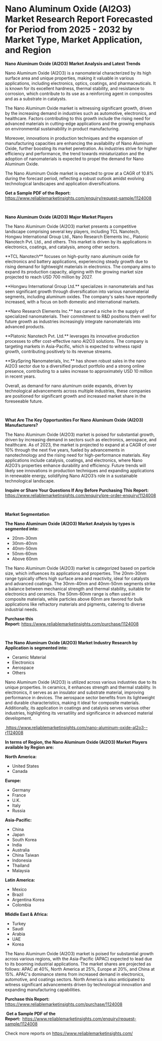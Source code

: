 <p><h1>Nano Aluminum Oxide (Al2O3) Market Research Report Forecasted for Period from 2025 -  2032 by Market Type, Market Application, and Region</h1></p><p><strong>Nano Aluminum Oxide (Al2O3) Market Analysis and Latest Trends</strong></p>
<p><p>Nano Aluminum Oxide (Al2O3) is a nanomaterial characterized by its high surface area and unique properties, making it valuable in various applications, including electronics, optics, coatings, and pharmaceuticals. It is known for its excellent hardness, thermal stability, and resistance to corrosion, which contribute to its use as a reinforcing agent in composites and as a substrate in catalysts.</p><p>The Nano Aluminum Oxide market is witnessing significant growth, driven by the increasing demand in industries such as automotive, electronics, and healthcare. Factors contributing to this growth include the rising need for advanced materials in cutting-edge applications and the growing emphasis on environmental sustainability in product manufacturing. </p><p>Moreover, innovations in production techniques and the expansion of manufacturing capacities are enhancing the availability of Nano Aluminum Oxide, further boosting its market penetration. As industries strive for higher efficiency and performance, the trend towards miniaturization and the adoption of nanomaterials is expected to propel the demand for Nano Aluminum Oxide.</p><p>The Nano Aluminum Oxide market is expected to grow at a CAGR of 10.8% during the forecast period, reflecting a robust outlook amidst evolving technological landscapes and application diversifications.</p></p>
<p><strong>Get a Sample PDF of the Report:&nbsp;</strong> <a href="https://www.reliablemarketinsights.com/enquiry/request-sample/1124008?utm_campaign=2004&utm_medium=2&utm_source=Github&utm_content=ia&utm_term=01022025&utm_id=nano-aluminum-oxide-al2o3">https://www.reliablemarketinsights.com/enquiry/request-sample/1124008</a></p>
<p>&nbsp;</p>
<p><strong>Nano Aluminum Oxide (Al2O3) Major Market Players</strong></p>
<p><p>The Nano Aluminum Oxide (Al2O3) market presents a competitive landscape comprising several key players, including TCL Nanotech, Hongwu International Group Ltd., Nano Research Elements Inc., Platonic Nanotech Pvt. Ltd., and others. This market is driven by its applications in electronics, coatings, and catalysis, among other sectors.</p><p>**TCL Nanotech** focuses on high-purity nano aluminum oxide for electronics and battery applications, experiencing steady growth due to rising demand for lightweight materials in electronics. The company aims to expand its production capacity, aligning with the growing market size projected to reach USD 700 million by 2027.</p><p>**Hongwu International Group Ltd.** specializes in nanomaterials and has seen significant growth through diversification into various nanomaterial segments, including aluminum oxides. The company's sales have reportedly increased, with a focus on both domestic and international markets.</p><p>**Nano Research Elements Inc.** has carved a niche in the supply of specialized nanomaterials. Their commitment to R&D positions them well for future growth as industries increasingly integrate nanomaterials into advanced products.</p><p>**Platonic Nanotech Pvt. Ltd.** leverages its innovative production processes to offer cost-effective nano Al2O3 solutions. The company is targeting markets in Asia-Pacific, which is expected to witness rapid growth, contributing positively to its revenue streams.</p><p>**SkySpring Nanomaterials, Inc.** has shown robust sales in the nano Al2O3 sector due to a diversified product portfolio and a strong online presence, contributing to a sales increase to approximately USD 10 million in recent years.</p><p>Overall, as demand for nano aluminum oxide expands, driven by technological advancements across multiple industries, these companies are positioned for significant growth and increased market share in the foreseeable future.</p></p>
<p>&nbsp;</p>
<p><strong>What Are The Key Opportunities For Nano Aluminum Oxide (Al2O3) Manufacturers?</strong></p>
<p><p>The Nano Aluminum Oxide (Al2O3) market is poised for substantial growth, driven by increasing demand in sectors such as electronics, aerospace, and healthcare. As of 2023, the market is projected to expand at a CAGR of over 10% through the next five years, fueled by advancements in nanotechnology and the rising need for high-performance materials. Key applications include catalysis, coatings, and electronics, where Nano Al2O3’s properties enhance durability and efficiency. Future trends will likely see innovations in production techniques and expanding applications in renewable energy, solidifying Nano Al2O3’s role in a sustainable technological landscape.</p></p>
<p><strong>Inquire or Share Your Questions If Any Before Purchasing This Report:</strong> <a href="https://www.reliablemarketinsights.com/enquiry/pre-order-enquiry/1124008?utm_campaign=2004&utm_medium=2&utm_source=Github&utm_content=ia&utm_term=01022025&utm_id=nano-aluminum-oxide-al2o3">https://www.reliablemarketinsights.com/enquiry/pre-order-enquiry/1124008</a></p>
<p>&nbsp;</p>
<p><strong>Market Segmentation</strong></p>
<p><strong>The Nano Aluminum Oxide (Al2O3) Market Analysis by types is segmented into:</strong></p>
<p><ul><li>20nm-30nm</li><li>30nm-40nm</li><li>40nm-50nm</li><li>50nm-60nm</li><li>Above 60nm</li></ul></p>
<p><p>The Nano Aluminum Oxide (Al2O3) market is categorized based on particle size, which influences its applications and properties. The 20nm-30nm range typically offers high surface area and reactivity, ideal for catalysts and advanced coatings. The 30nm-40nm and 40nm-50nm segments strike a balance between mechanical strength and thermal stability, suitable for electronics and ceramics. The 50nm-60nm range is often used in composite materials, while particles above 60nm are favored for bulk applications like refractory materials and pigments, catering to diverse industrial needs.</p></p>
<p><strong>Purchase this Report:&nbsp;</strong><a href="https://www.reliablemarketinsights.com/purchase/1124008?utm_campaign=2004&utm_medium=2&utm_source=Github&utm_content=ia&utm_term=01022025&utm_id=nano-aluminum-oxide-al2o3">https://www.reliablemarketinsights.com/purchase/1124008</a></p>
<p>&nbsp;</p>
<p><strong>The Nano Aluminum Oxide (Al2O3) Market Industry Research by Application is segmented into:</strong></p>
<p><ul><li>Ceramic Material</li><li>Electronics</li><li>Aerospace</li><li>Others</li></ul></p>
<p><p>Nano Aluminum Oxide (Al2O3) is utilized across various industries due to its unique properties. In ceramics, it enhances strength and thermal stability. In electronics, it serves as an insulator and substrate material, improving performance in devices. The aerospace sector benefits from its lightweight and durable characteristics, making it ideal for composite materials. Additionally, its application in coatings and catalysis serves various other industries, highlighting its versatility and significance in advanced material development.</p></p>
<p><a href="https://www.reliablemarketinsights.com/nano-aluminum-oxide-al2o3--r1124008?utm_campaign=2004&utm_medium=2&utm_source=Github&utm_content=ia&utm_term=01022025&utm_id=nano-aluminum-oxide-al2o3">&nbsp;https://www.reliablemarketinsights.com/nano-aluminum-oxide-al2o3--r1124008</a></p>
<p><strong>In terms of Region, the Nano Aluminum Oxide (Al2O3) Market Players available by Region are:</strong></p>
<p>
    <p> <strong> North America: </strong>
        <ul>
            <li>United States</li>
            <li>Canada</li>
        </ul>
        </p> 
    <p> <strong> Europe: </strong>
        <ul>
            <li>Germany</li>
            <li>France</li>
            <li>U.K.</li>
            <li>Italy</li>
            <li>Russia</li>
        </ul>
        </p> 
    <p> <strong> Asia-Pacific: </strong>
        <ul>
            <li>China</li>
            <li>Japan</li>
            <li>South Korea</li>
            <li>India</li>
            <li>Australia</li>
            <li>China Taiwan</li>
            <li>Indonesia</li>
            <li>Thailand</li>
            <li>Malaysia</li>
        </ul>
        </p> 
    <p> <strong> Latin America: </strong>
        <ul>
            <li>Mexico</li>
            <li>Brazil</li>
            <li>Argentina Korea</li>
            <li>Colombia</li>
        </ul>
        </p> 
    <p> <strong> Middle East & Africa: </strong>
        <ul>
            <li>Turkey</li>
            <li>Saudi</li>
            <li>Arabia</li>
            <li>UAE</li>
            <li>Korea</li>
        </ul>
    </p>
    </p>
<p><p>The Nano Aluminum Oxide (Al2O3) market is poised for substantial growth across various regions, with the Asia-Pacific (APAC) expected to lead due to its booming industrial applications. The market shares are projected as follows: APAC at 40%, North America at 25%, Europe at 20%, and China at 15%. APAC's dominance stems from increased demand in electronics, automotive, and coatings sectors. North America is also anticipated to witness significant advancements driven by technological innovation and expanding manufacturing capabilities.</p></p>
<p><strong>Purchase this Report: </strong><a href="https://www.reliablemarketinsights.com/purchase/1124008?utm_campaign=2004&utm_medium=2&utm_source=Github&utm_content=ia&utm_term=01022025&utm_id=nano-aluminum-oxide-al2o3">https://www.reliablemarketinsights.com/purchase/1124008</a></p>
<p>&nbsp;<strong>Get a Sample PDF of the Report:&nbsp;&nbsp;</strong><a href="https://www.reliablemarketinsights.com/enquiry/request-sample/1124008?utm_campaign=2004&utm_medium=2&utm_source=Github&utm_content=ia&utm_term=01022025&utm_id=nano-aluminum-oxide-al2o3">https://www.reliablemarketinsights.com/enquiry/request-sample/1124008</a></p>
<p><strong></strong></p>
<p>Check more reports on <a href="https://www.reliablemarketinsights.com/?utm_campaign=2004&utm_medium=2&utm_source=Github&utm_content=ia&utm_term=01022025&utm_id=nano-aluminum-oxide-al2o3">https://www.reliablemarketinsights.com/</a></p>